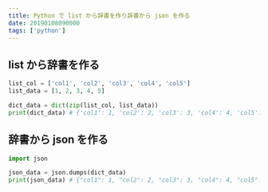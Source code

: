 ```yaml
---
title: Python で list から辞書を作り辞書から json を作る
date: 20190108090000
tags: ['python']
---
```


## list から辞書を作る
```python
list_col = ['col1', 'col2', 'col3', 'col4', 'col5']
list_data = [1, 2, 3, 4, 5]

dict_data = dict(zip(list_col, list_data))
print(dict_data) # {'col1': 1, 'col2': 2, 'col3': 3, 'col4': 4, 'col5': 5}
```

## 辞書から json を作る
```python
import json

json_data = json.dumps(dict_data)
print(json_data) # {"col1": 1, "col2": 2, "col3": 3, "col4": 4, "col5": 5}
```
